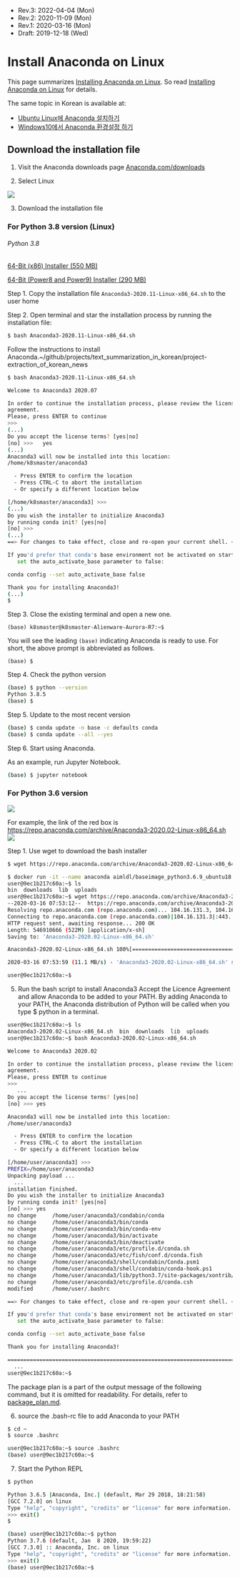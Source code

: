 * Rev.3: 2022-04-04 (Mon)
* Rev.2: 2020-11-09 (Mon)
* Rev.1: 2020-03-16 (Mon)
* Draft: 2019-12-18 (Wed)

# Install Anaconda on Linux
This page summarizes [Installing Anaconda on Linux](https://problemsolvingwithpython.com/01-Orientation/01.05-Installing-Anaconda-on-Linux/). So read [Installing Anaconda on Linux](https://problemsolvingwithpython.com/01-Orientation/01.05-Installing-Anaconda-on-Linux/) for details.

The same topic in Korean is available at:
* [Ubuntu Linux에 Anaconda 설치하기](https://aimldl.blog.me/221581359811?Redirect=Log&from=postView)
* [Windows10에서 Anaconda 환경설정 하기](https://aimldl.blog.me/221570801255?Redirect=Log&from=postView)

## Download the installation file

1. Visit the Anaconda downloads page
[Anaconda.com/downloads](https://www.anaconda.com/distribution/)

2. Select Linux
<img src="https://problemsolvingwithpython.com/01-Orientation/images/Anaconda_download_linux.png">

3. Download the installation file

  ### For Python 3.8 version (Linux)

  ###### Python 3.8

  [64-Bit (x86) Installer (550 MB)](https://repo.anaconda.com/archive/Anaconda3-2020.11-Linux-x86_64.sh)

  [64-Bit (Power8 and Power9) Installer (290 MB)](https://repo.anaconda.com/archive/Anaconda3-2020.07-Linux-ppc64le.sh)

  

  Step 1. Copy the installation file `Anaconda3-2020.11-Linux-x86_64.sh` to the user home

  Step 2. Open terminal and star the installation process by running the installation file:

  ```bash
  $ bash Anaconda3-2020.11-Linux-x86_64.sh
  ```

  Follow the instructions to install Anaconda.~/github/projects/text_summarization_in_korean/project-extraction_of_korean_news

  ```bash
  $ bash Anaconda3-2020.11-Linux-x86_64.sh
  
  Welcome to Anaconda3 2020.07
  
  In order to continue the installation process, please review the license
  agreement.
  Please, press ENTER to continue
  >>> 
  (...)
  Do you accept the license terms? [yes|no]
  [no] >>>   yes
  (...)
  Anaconda3 will now be installed into this location:
  /home/k8smaster/anaconda3
  
    - Press ENTER to confirm the location
    - Press CTRL-C to abort the installation
    - Or specify a different location below
  
  [/home/k8smaster/anaconda3] >>> 
  (...)
  Do you wish the installer to initialize Anaconda3
  by running conda init? [yes|no]
  [no] >>> 
  (...)
  ==> For changes to take effect, close and re-open your current shell. <==
  
  If you'd prefer that conda's base environment not be activated on startup, 
     set the auto_activate_base parameter to false: 
  
  conda config --set auto_activate_base false
  
  Thank you for installing Anaconda3!
  (...)
  $
  ```

  Step 3. Close the existing terminal and open a new one.

  ```
  (base) k8smaster@k8smaster-Alienware-Aurora-R7:~$
  ```

  You will see the leading `(base)` indicating Anaconda is ready to use. For short, the above prompt is abbreviated as follows.

  ```
  (base) $
  ```

  Step 4. Check the python version

  ```bash
  (base) $ python --version
  Python 3.8.5
  (base) $
  ```

  Step 5. Update to the most recent version

  ```bash
  (base) $ conda update -n base -c defaults conda
  (base) $ conda update --all --yes
  
  ```

  Step 6. Start using Anaconda.

  As an example, run Jupyter Notebook.

  ```bash
  (base) $ jupyter notebook
  ```

  ### For Python 3.6 version

  <img src="https://problemsolvingwithpython.com/01-Orientation/images/anaconda_install_linux_copy_link_address.png">

For example, the link of the red box is https://repo.anaconda.com/archive/Anaconda3-2020.02-Linux-x86_64.sh
<img src="images/anaconda-homepage-download.png">

Step 1. Use wget to download the bash installer

```bash
$ wget https://repo.anaconda.com/archive/Anaconda3-2020.02-Linux-x86_64.sh
```

```bash
$ docker run -it --name anaconda aimldl/baseimage_python3.6.9_ubuntu18.04.4 bash
user@9ec1b217c60a:~$ ls
bin  downloads  lib  uploads
user@9ec1b217c60a:~$ wget https://repo.anaconda.com/archive/Anaconda3-2020.02-Linux-x86_64.sh
--2020-03-16 07:53:12--  https://repo.anaconda.com/archive/Anaconda3-2020.02-Linux-x86_64.sh
Resolving repo.anaconda.com (repo.anaconda.com)... 104.16.131.3, 104.16.130.3, 2606:4700::6810:8303, ...
Connecting to repo.anaconda.com (repo.anaconda.com)|104.16.131.3|:443... connected.
HTTP request sent, awaiting response... 200 OK
Length: 546910666 (522M) [application/x-sh]
Saving to: 'Anaconda3-2020.02-Linux-x86_64.sh'

Anaconda3-2020.02-Linux-x86_64.sh 100%[===========================================================>] 521.57M  11.3MB/s    in 47s

2020-03-16 07:53:59 (11.1 MB/s) - 'Anaconda3-2020.02-Linux-x86_64.sh' saved [546910666/546910666]

user@9ec1b217c60a:~$
```

5. Run the bash script to install Anaconda3
Accept the Licence Agreement and allow Anaconda to be added to your PATH. By adding Anaconda to your PATH, the Anaconda distribution of Python will be called when you type $ python in a terminal.
```bash
user@9ec1b217c60a:~$ ls
Anaconda3-2020.02-Linux-x86_64.sh  bin  downloads  lib  uploads
user@9ec1b217c60a:~$ bash Anaconda3-2020.02-Linux-x86_64.sh

Welcome to Anaconda3 2020.02

In order to continue the installation process, please review the license
agreement.
Please, press ENTER to continue
>>>
   ...
Do you accept the license terms? [yes|no]
[no] >>> yes

Anaconda3 will now be installed into this location:
/home/user/anaconda3

  - Press ENTER to confirm the location
  - Press CTRL-C to abort the installation
  - Or specify a different location below

[/home/user/anaconda3] >>>
PREFIX=/home/user/anaconda3
Unpacking payload ...
  ...
installation finished.
Do you wish the installer to initialize Anaconda3
by running conda init? [yes|no]
[no] >>> yes
no change     /home/user/anaconda3/condabin/conda
no change     /home/user/anaconda3/bin/conda
no change     /home/user/anaconda3/bin/conda-env
no change     /home/user/anaconda3/bin/activate
no change     /home/user/anaconda3/bin/deactivate
no change     /home/user/anaconda3/etc/profile.d/conda.sh
no change     /home/user/anaconda3/etc/fish/conf.d/conda.fish
no change     /home/user/anaconda3/shell/condabin/Conda.psm1
no change     /home/user/anaconda3/shell/condabin/conda-hook.ps1
no change     /home/user/anaconda3/lib/python3.7/site-packages/xontrib/conda.xsh
no change     /home/user/anaconda3/etc/profile.d/conda.csh
modified      /home/user/.bashrc

==> For changes to take effect, close and re-open your current shell. <==

If you'd prefer that conda's base environment not be activated on startup,
   set the auto_activate_base parameter to false:

conda config --set auto_activate_base false

Thank you for installing Anaconda3!

===========================================================================
  ...
user@9ec1b217c60a:~$
```
The package plan is a part of the output message of the following command, but it is omitted for readability. For details, refer to [package_plan.md](https://github.com/aimldl/computing_environments/blob/master/anaconda/package_plan.md).

6. source the .bash-rc file to add Anaconda to your PATH
```bash
$ cd ~
$ source .bashrc
```

```bash
user@9ec1b217c60a:~$ source .bashrc
(base) user@9ec1b217c60a:~$
```

7. Start the Python REPL
```bash
$ python

Python 3.6.5 |Anaconda, Inc.| (default, Mar 29 2018, 18:21:58)
[GCC 7.2.0] on linux
Type "help", "copyright", "credits" or "license" for more information.
>>> exit()
$
```

```bash
(base) user@9ec1b217c60a:~$ python
Python 3.7.6 (default, Jan  8 2020, 19:59:22)
[GCC 7.3.0] :: Anaconda, Inc. on linux
Type "help", "copyright", "credits" or "license" for more information.
>>> exit()
(base) user@9ec1b217c60a:~$
```

